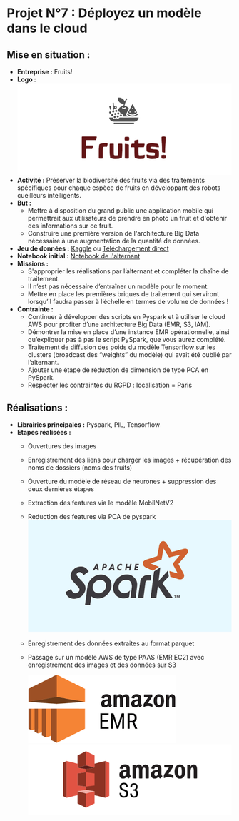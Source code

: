 # Projet N°7 : Déployez un modèle dans le cloud

## Mise en situation :

- **Entreprise :**  Fruits!
- **Logo :** ![Logo](PhotosReadme/Logo.png)
- **Activité :** Préserver la biodiversité des fruits via des traitements spécifiques pour chaque espèce de fruits en développant des robots cueilleurs intelligents.
- **But :**
    - Mettre à disposition du grand public une application mobile qui permettrait aux utilisateurs de prendre en photo un fruit et d'obtenir des informations sur ce fruit.
    - Construire une première version de l'architecture Big Data nécessaire à une augmentation de la quantité de données.
- **Jeu de données :** [Kaggle](https://www.kaggle.com/datasets/moltean/fruits) ou [Téléchargement direct](https://s3.eu-west-1.amazonaws.com/course.oc-static.com/projects/Data_Scientist_P8/fruits.zip)
- **Notebook initial :** [Notebook de l'alternant](https://s3.eu-west-1.amazonaws.com/course.oc-static.com/projects/Data_Scientist_P8/Mode_ope%CC%81ratoire.zip)
- **Missions :**
    - S'approprier les réalisations par l’alternant et compléter la chaîne de traitement.
    - Il n’est pas nécessaire d’entraîner un modèle pour le moment.
    - Mettre en place les premières briques de traitement qui serviront lorsqu’il faudra passer à l’échelle en termes de volume de données !
- **Contrainte :**
    - Continuer à développer des scripts en Pyspark et à utiliser le cloud AWS pour profiter d’une architecture Big Data (EMR, S3, IAM). 
    - Démontrer la mise en place d’une instance EMR opérationnelle, ainsi qu’expliquer pas à pas le script PySpark, que vous aurez complété. 
    - Traitement de diffusion des poids du modèle Tensorflow sur les clusters (broadcast des “weights” du modèle) qui avait été oublié par l’alternant.
    - Ajouter une étape de réduction de dimension de type PCA en PySpark.
    - Respecter les contraintes du RGPD : localisation = Paris

## Réalisations :

- **Librairies principales :** Pyspark, PIL, Tensorflow
- **Etapes réalisées :**
    - Ouvertures des images
    - Enregistrement des liens pour charger les images + récupération des noms de dossiers (noms des fruits)
    - Ouverture du modèle de réseau de neurones + suppression des deux dernières étapes
    - Extraction des features via le modèle MobilNetV2
    - Reduction des features via PCA de pyspark ![Logo](PhotosReadme/LogoSpark.png)
    - Enregistrement des données extraites au format parquet
    - Passage sur un modèle AWS de type PAAS (EMR EC2) avec enregistrement des images et des données sur S3
      
      ![logo](PhotosReadme/LogoEMR.png)
      ![logo](PhotosReadme/LogoS3.png)     
